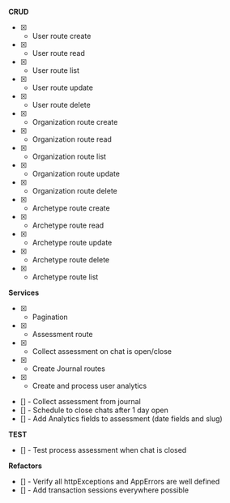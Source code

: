 **CRUD**

- [x] - User route create
- [x] - User route read
- [x] - User route list
- [x] - User route update
- [x] - User route delete

- [x] - Organization route create
- [x] - Organization route read
- [x] - Organization route list
- [x] - Organization route update
- [x] - Organization route delete

- [x] - Archetype route create
- [x] - Archetype route read
- [x] - Archetype route update
- [x] - Archetype route delete
- [x] - Archetype route list

**Services**

- [x] - Pagination
- [x] - Assessment route
- [x] - Collect assessment on chat is open/close
- [x] - Create Journal routes
- [x] - Create and process user analytics
- [] - Collect assessment from journal
- [] - Schedule to close chats after 1 day open
- [] - Add Analytics fields to assessment (date fields and slug)

**TEST**

- [] - Test process assessment when chat is closed

**Refactors**

- [] - Verify all httpExceptions and AppErrors are well defined
- [] - Add transaction sessions everywhere possible
